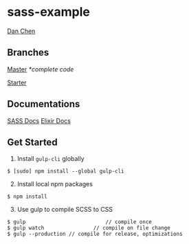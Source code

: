 # sass-example

[Dan Chen](https://github.com/dyc5828)

## Branches

[Master](https://github.com/dyc5828/sass-example/tree/master) _*complete code_

[Starter](https://github.com/dyc5828/sass-example/tree/starter)

## Documentations

[SASS Docs](http://sass-lang.com/documentation/file.SASS_REFERENCE.html)
[Elixir Docs](https://laravel.com/docs/5.3/elixir)

## Get Started

1. Install `gulp-cli` globally

```shell
$ [sudo] npm install --global gulp-cli
``` 

2. Install local npm packages

```shell
$ npm install
```

3. Use gulp to compile SCSS to CSS

```shell
$ gulp							// compile once
$ gulp watch				// compile on file change
$ gulp --production // compile for release, optimizations
```
